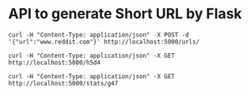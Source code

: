 API to generate Short URL by Flask
================

```
curl -H "Content-Type: application/json" -X POST -d '{"url":"www.reddit.com"}' http://localhost:5000/urls/
```
```
curl -H "Content-Type: application/json" -X GET http://localhost:5000/h5d4
```
```
curl -H "Content-Type: application/json" -X GET http://localhost:5000/stats/g47
```
